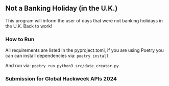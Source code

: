 ## Not a Banking Holiday (in the U.K.)

This program will inform the user of days that were not banking holidays in the U.K. Back to work!

### How to Run

All requirements are listed in the pyproject.toml, if you are using Poetry you can can install dependencies via:
`poetry install`

And run via:
`poetry run python3 src/date_creator.py`


### Submission for Global Hackweek APIs 2024